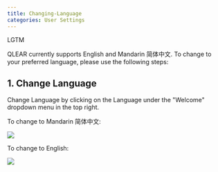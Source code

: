 ```yaml
---
title: Changing-Language
categories: User Settings
---
```

LGTM

QLEAR currently supports English and Mandarin 简体中文. To change to your preferred language, please use the following steps:

## 1. Change Language

Change Language by clicking on the Language under the "Welcome" dropdown menu in the top right.

To change to Mandarin 简体中文:

![](https://cloud.githubusercontent.com/assets/26155270/23845463/493e85b8-0803-11e7-9fc9-0996b254bb9c.jpg)

To change to English:

![](https://cloud.githubusercontent.com/assets/26155270/23845614/27946daa-0804-11e7-8e4a-8cb31591f1d7.jpg)